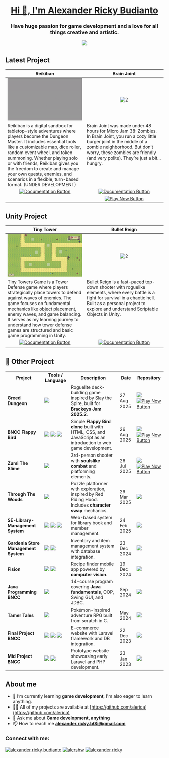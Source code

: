 <h1 align="center"> <a href="https://alerica.github.io/">Hi 👋, I'm Alexander Ricky Budianto</a></h1>
<h3 align="center">Have huge passion for game development and a love for all things creative and artistic.</h3>

<p align="center">
  <a href="https://alerica.itch.io/">
    <img src="https://img.shields.io/badge/Itch.io-View%20Page-red?style=for-the-badge&logo=itch.io" />
  </a>
</p>

## **Latest Project**
<table width="100%">
  <thead>
    <tr>
      <th width="50%" align="center"><a>Reikiban</a></th> <!--tittle-->
      <th width="50%" align="center"><a>Brain Joint</a></th> <!--tittle-->
    </tr>
  </thead>
  <tbody>
    <tr>
      <td align="center">
        <img src="https://github.com/Alerica/Reikiban-The-DND-Tools/blob/main/Reikiban-Clip.gif" alt="1" style="width:100%;height:auto;">
      </td>
      <td align="center">
        <img src="https://github.com/Alerica/Brain-Joint/blob/main/Brain%20Joint%20Clip.gif" alt="2" style="width:100%;height:auto;">
      </td>
    </tr>
    <tr>
      <td valign="text-top">Reikiban is a digital sandbox for tabletop-style adventures where players become the Dungeon Master. It includes essential tools like a customizable map, dice roller, random event wheel, and token summoning. Whether playing solo or with friends, Reikiban gives you the freedom to create and manage your own quests, enemies, and scenarios in a flexible, turn-based format. (UNDER DEVELOPMENT)</td> <!--desc-->
      <td valign="text-top">Brain Joint was made under 48 hours for Micro Jam 38: Zombies. In Brain Joint, you run a cozy little burger joint in the middle of a zombie neighborhood. But don’t worry, these zombies are friendly (and very polite). They’re just a bit... hungry. </td> <!--desc-->
    </tr>
    <tr>
      <td align="center">
        <a href="https://github.com/Alerica/Reikiban-The-DND-Tools">
        <img src="https://img.shields.io/badge/Documentation-007BFF?style=for-the-badge&logoColor=white" alt="Documentation Button"/>
        </a>
      </td> <!--link1-->
      <td align="center">
        <a href="https://github.com/Alerica/Brain-Joint/tree/main">
        <img src="https://img.shields.io/badge/Documentation-007BFF?style=for-the-badge&logoColor=white" alt="Documentation Button"/>
        </a>
      </td> <!--link2-->
    </tr>
    <tr>
      <td align="center"></td> <!--link1-->
      <td align="center">
        <a href="https://alerica.itch.io/brain-joint">
        <img src="https://img.shields.io/badge/Play%20Now-DC3545?style=for-the-badge&logoColor=white" alt="Play Now Button"/>
        </a>
      </td> <!--link2-->
    </tr>
  </tbody>
</table>

## **Unity Project**


<table width="100%">
  <thead>
    <tr>
      <th width="50%" align="center"><a>Tiny Tower</a></th> <!--tittle-->
      <th width="50%" align="center"><a>Bullet Reign</a></th> <!--tittle-->
    </tr>
  </thead>
  <tbody>
    <tr>
      <td align="center">
        <img src="https://github.com/Alerica/Alerica/blob/main/Tiny-Tower-Clip.gif" alt="1" style="width:100%;height:auto;">
      </td>
      <td align="center">
        <img src="https://github.com/Alerica/Alerica/blob/main/Bullet-Reign-Clip.gif" alt="2" style="width:100%;height:auto;">
      </td>
    </tr>
    <tr>
      <td valign="text-top">Tiny Towers Game is a Tower Defense game where players strategically place towers to defend against waves of enemies. The game focuses on fundamental mechanics like object placement, enemy waves, and game balancing. It serves as my learning journey to understand how tower defense games are structured and basic game programming in Unity.</td> <!--desc-->
      <td valign="text-top">Bullet Reign is a fast-paced top-down shooter with roguelike elements, where every battle is a fight for survival in a chaotic hell. Built as a personal project to explore and understand Scriptable Objects in Unity. </td> <!--desc-->
    </tr>
    <tr>
      <td align="center">
        <a href="https://github.com/Alerica/Tiny-Towers">
        <img src="https://img.shields.io/badge/Documentation-007BFF?style=for-the-badge&logoColor=white" alt="Documentation Button"/>
        </a>
      </td> <!--link1-->
      <td align="center">
        <a href="https://github.com/Alerica/Bullet-Reign">
        <img src="https://img.shields.io/badge/Documentation-007BFF?style=for-the-badge&logoColor=white" alt="Documentation Button"/>
        </a>
      </td> <!--link2-->
    </tr>
    <tr>
      <td align="center"></td> <!--link1-->
      <td align="center"></td> <!--link2-->
    </tr>
  </tbody>
</table>

## 📂 Other Project
<table>
  <tr>
    <th>Project</th>
    <th>Tools / Language</th>
    <th>Description</th>
    <th>Date</th>
    <th>Repository</th>
  </tr>

  <tr>
    <td><b>Greed Dungeon</b></td>
    <td>
      <img src="https://img.shields.io/badge/Unity-100000?style=for-the-badge&logo=unity&logoColor=white"/>
    </td>
    <td>Roguelite deck-building game inspired by Slay the Spire, built for <b>Brackeys Jam 2025.2</b>.</td>
    <td>27 Aug 2025</td>
    <td><img src="https://img.shields.io/badge/Private%20Repo-808080?style=for-the-badge&logo=lock&logoColor=white"/>
       <a href="https://alerica.itch.io/greed-dungeon">
        <img src="https://img.shields.io/badge/Play%20Now-DC3545?style=for-the-badge&logoColor=white" alt="Play Now Button"/>
        </a>
    </td>
  </tr>

  <tr>
    <td><b>BNCC Flappy Bird</b></td>
    <td>
      <img src="https://img.shields.io/badge/HTML5-E34F26?style=for-the-badge&logo=html5&logoColor=white"/>
      <img src="https://img.shields.io/badge/CSS3-1572B6?style=for-the-badge&logo=css3&logoColor=white"/>
      <img src="https://img.shields.io/badge/JavaScript-F7DF1E?style=for-the-badge&logo=javascript&logoColor=black"/>
    </td>
    <td>Simple <b>Flappy Bird clone</b> built with HTML, CSS, and JavaScript as an introduction to web game development.</td>
    <td>26 Aug 2025</td>
    <td><a href="https://github.com/Alerica/BNCC-Games"><img src="https://img.shields.io/badge/Documentation-007BFF?style=for-the-badge&logoColor=white"/></a>
        <a href="https://github.com/Alerica/BNCC-Flappy-Bird">
        <img src="https://img.shields.io/badge/Play%20Now-DC3545?style=for-the-badge&logoColor=white" alt="Play Now Button"/>
        </a>
    </td>
</tr>


  <tr>
    <td><b>Zumi The Slime</b></td>
    <td>
      <img src="https://img.shields.io/badge/Unity-100000?style=for-the-badge&logo=unity&logoColor=white"/>
    </td>
    <td>3rd-person shooter with <b>soulslike combat</b> and platforming elements.</td>
    <td>26 Jul 2025</td>
    <td><img src="https://img.shields.io/badge/Private%20Repo-808080?style=for-the-badge&logo=lock&logoColor=white"/>
      <a href="https://alerica.itch.io/127-liminal-collective-student-zumi-the-slime">
        <img src="https://img.shields.io/badge/Play%20Now-DC3545?style=for-the-badge&logoColor=white" alt="Play Now Button"/>
        </a>
</td>
  </tr>

  <tr>
    <td><b>Through The Woods</b></td>
    <td>
      <img src="https://img.shields.io/badge/Unity-100000?style=for-the-badge&logo=unity&logoColor=white"/>
    </td>
    <td>Puzzle platformer with exploration, inspired by Red Riding Hood. Includes <b>character swap</b> mechanics.</td>
    <td>29 Mar 2025</td>
    <td><a href="https://github.com/Alerica/Through-The-Woods"><img src="https://img.shields.io/badge/Documentation-007BFF?style=for-the-badge&logoColor=white"/></a></td>
  </tr>

  <tr>
    <td><b>SE-Library-Management System</b></td>
    <td>
      <img src="https://img.shields.io/badge/HTML5-E34F26?style=for-the-badge&logo=html5&logoColor=white"/>
      <img src="https://img.shields.io/badge/CSS3-1572B6?style=for-the-badge&logo=css3&logoColor=white"/>
      <img src="https://img.shields.io/badge/JavaScript-F7DF1E?style=for-the-badge&logo=javascript&logoColor=black"/>
    </td>
    <td>Web-based system for library book and member management.</td>
    <td>24 Feb 2025</td>
    <td><a href="https://github.com/Alerica/SE-Library-Management-System"><img src="https://img.shields.io/badge/Documentation-007BFF?style=for-the-badge&logoColor=white"/></a></td>
  </tr>
  
  <tr>
    <td><b>Gardenia Store Management System</b></td>
    <td>
      <img src="https://img.shields.io/badge/Java-007396?style=for-the-badge&logo=openjdk&logoColor=white"/>
      <img src="https://img.shields.io/badge/MySQL-4479A1?style=for-the-badge&logo=mysql&logoColor=white"/>
    </td>
    <td>Inventory and item management system with database integration.</td>
    <td>23 Dec 2024</td>
    <td><a href="https://github.com/Alerica/Gardenia-Store-Management-System"><img src="https://img.shields.io/badge/Documentation-007BFF?style=for-the-badge&logoColor=white"/></a></td>
  </tr>
  
  <tr>
    <td><b>Fision</b></td>
    <td>
      <img src="https://img.shields.io/badge/Kotlin-7F52FF?style=for-the-badge&logo=kotlin&logoColor=white"/>
      <img src="https://img.shields.io/badge/YOLOv8-00FFFF?style=for-the-badge&logo=opencv&logoColor=black"/>
    </td>
    <td>Recipe finder mobile app powered by <b>computer vision</b>.</td>
    <td>19 Dec 2024</td>
    <td><a href="https://github.com/ShiroeWT/Fision"><img src="https://img.shields.io/badge/Documentation-007BFF?style=for-the-badge&logoColor=white"/></a></td>
  </tr>
  
  <tr>
    <td><b>Java Programming BNCC</b></td>
    <td>
      <img src="https://img.shields.io/badge/Java-007396?style=for-the-badge&logo=openjdk&logoColor=white"/>
    </td>
    <td>14-course program covering <b>Java fundamentals</b>, OOP, Swing GUI, and JDBC.</td>
    <td>Sep 2024</td>
    <td><a href="https://github.com/Alerica/JavaProgrammingBNCC"><img src="https://img.shields.io/badge/Documentation-007BFF?style=for-the-badge&logoColor=white"/></a></td>
  </tr>
  
  <tr>
    <td><b>Tamer Tales</b></td>
    <td>
      <img src="https://img.shields.io/badge/C-00599C?style=for-the-badge&logo=c&logoColor=white"/>
    </td>
    <td>Pokémon-inspired adventure RPG built from scratch in C.</td>
    <td>May 2024</td>
    <td><a href="https://github.com/Alerica/Tamer-Tales"><img src="https://img.shields.io/badge/Documentation-007BFF?style=for-the-badge&logoColor=white"/></a></td>
  </tr>
  
  <tr>
    <td><b>Final Project BNCC</b></td>
    <td>
      <img src="https://img.shields.io/badge/Laravel-FF2D20?style=for-the-badge&logo=laravel&logoColor=white"/>
      <img src="https://img.shields.io/badge/MySQL-4479A1?style=for-the-badge&logo=mysql&logoColor=white"/>
      <img src="https://img.shields.io/badge/Bootstrap-7952B3?style=for-the-badge&logo=bootstrap&logoColor=white"/>
    </td>
    <td>E-commerce website with Laravel framework and DB integration.</td>
    <td>22 Dec 2023</td>
    <td><a href="https://github.com/LukasMystic/BNCC-Final-Project/tree/main"><img src="https://img.shields.io/badge/Documentation-007BFF?style=for-the-badge&logoColor=white"/></a></td>
  </tr>
  
  <tr>
    <td><b>Mid Project BNCC</b></td>
    <td>
      <img src="https://img.shields.io/badge/Laravel-FF2D20?style=for-the-badge&logo=laravel&logoColor=white"/>
      <img src="https://img.shields.io/badge/PHP-777BB4?style=for-the-badge&logo=php&logoColor=white"/>
    </td>
    <td>Prototype website showcasing early Laravel and PHP development.</td>
    <td>23 Jan 2023</td>
    <td><a href="https://github.com/Alerica/MID-PROJECT-BNCC"><img src="https://img.shields.io/badge/Documentation-007BFF?style=for-the-badge&logoColor=white"/></a></td>
  </tr>
</table>



## About me
- 🌱 I’m currently learning **game development**, I'm also eager to learn anything.
- 👨‍💻 All of my projects are available at [https://github.com/alerica](https://github.com/alerica)
- 💬 Ask me about **Game development, anything**
- 📫 How to reach me **alexander.ricky.b05@gmail.com**

<h3 align="left">Connect with me:</h3>
<p align="left">
<a href="https://linkedin.com/in/alexander ricky budianto" target="blank"><img align="center" src="https://raw.githubusercontent.com/rahuldkjain/github-profile-readme-generator/master/src/images/icons/Social/linked-in-alt.svg" alt="alexander ricky budianto" height="30" width="40" /></a>
<a href="https://codeforces.com/profile/alershw" target="blank"><img align="center" src="https://raw.githubusercontent.com/rahuldkjain/github-profile-readme-generator/master/src/images/icons/Social/codeforces.svg" alt="alershw" height="30" width="40" /></a>
<a href="https://www.leetcode.com/alexander ricky" target="blank"><img align="center" src="https://raw.githubusercontent.com/rahuldkjain/github-profile-readme-generator/master/src/images/icons/Social/leet-code.svg" alt="alexander ricky" height="30" width="40" /></a>
</p>

